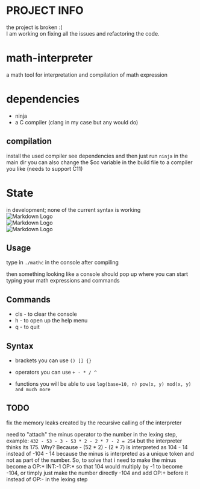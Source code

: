 # PROJECT INFO
the project is broken :( <br>
I am working on fixing all the issues and refactoring the code.

# math-interpreter
a math tool for interpretation and compilation of math expression

# dependencies
- ninja
- a C compiler (clang in my case but any would do)

## compilation
install the used compiler see dependencies
and then just run `ninja` in the main dir
you can also change the $cc variable in the build file
to a compiler you like (needs to support C11)


# State 
in development; none of the current syntax is working <br>
![Markdown Logo](https://img.shields.io/badge/state-development-red) <br>
![Markdown Logo](https://img.shields.io/badge/build-unstable-red) <br>
![Markdown Logo](https://tokei.rs/b1/github/iluvpy/mathc) <br>

## Usage
type in `./mathc` in the console after compiling 

then something looking like a console should pop up
where you can start typing your math expressions and commands

## Commands
- cls - to clear the console
- h - to open up the help menu
- q - to quit

## Syntax
- brackets
you can use `() [] {}`

- operators
you can use `+ - * / ^`

- functions
you will be able to use `log(base=10, n) pow(x, y) mod(x, y) and much more`


## TODO
fix the memory leaks created by the recursive calling of the interpreter

need to "attach" the minus operator to the number in the lexing step,
example:
`432 - 53 - 3 - 53 * 2 - 2 * 7 - 2 = 254`
but the interpreter thinks its 175. Why? Because - (52 * 2) - (2 * 7) is interpreted as 104 - 14 instead of -104 - 14 because the minus is interpreted as a unique token and not as part of the number.
So, to solve that i need to make the minus become a OP:* INT:-1 OP:* so that 104 would multiply by -1 to become -104, or timply just make the 
number directly -104 and add OP:+ before it instead of OP:- in the lexing step 
